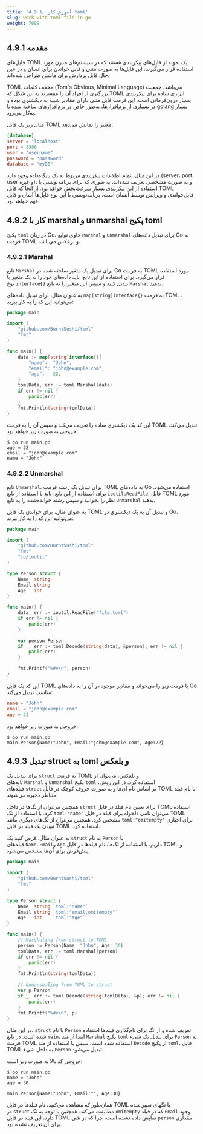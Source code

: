 ```yaml
---
title: '4.9 آموزش کار با toml'
slug: work-with-toml-file-in-go
weight: 7009
---
```


## 4.9.1 مقدمه
فایل‌های TOML یک نمونه از فایل‌های پیکربندی هستند که در سیستم‌های مدرن مورد استفاده قرار می‌گیرند، این فایل‌ها به صورت متنی و قابل خواندن برای انسان و در عین حال قابل پردازش برای ماشین طراحی شده‌اند.

TOML مخفف کلمات (Tom's Obvious, Minimal Language) می‌باشد. جمعیت بزرگتری از افراد آن را مفسرند به این شکل که TOML ابزاری ساده برای پیکربندی بسیار درون‌فرمانی است. این فرمت فایل متنی دارای مقادیر شبیه به دیکشنری بوده و در بسیاری از نرم‌افزارها، به‌طور خاص در نرم‌افزارهای ساخته شده با golang بسیار به‌کار می‌رود.

مثال زیر یک فایل TOML معتبر را نمایش می‌دهد:

```toml
[database]
server = "localhost"
port = 3306
user = "username"
password = "password"
database = "myDB"
```

در این مثال، تمام اطلاعات پیکربندی مربوط به یک پایگاه‌داده وجود دارد (server، port، user و غیره)، و به صورت مشخصی تعریف شده‌اند، به طوری که برای برنامه‌نویسی با استفاده از این پیکربندی بسیار سرعت‌بخش خواهد بود. از آنجا که فایل TOML قابل‌خواندی و ویرایش توسط انسان است، برنامه‌نویسی با این نوع فایل‌ها آسان و قابل فهم خواهد بود.

## 4.9.2 کار با marshal و unmarshal پکیج toml

پکیج `toml` در زبان Go، حاوی توابع `Marshal` و `Unmarshal` برای تبدیل داده‌های Go به فرمت TOML و برعکس می‌باشد.

### 4.9.2.1 Marshal

تابع `Marshal` برای تبدیل یک متغیر ساخته شده در Go به فرمت TOML مورد استفاده قرار می‌گیرد. برای استفاده از این تابع، باید داده‌های خود را به یک متغیر با نوع `interface{}` تبدیل کنید و سپس این متغیر را به تابع `Marshal` بدهید.

به عنوان مثال، برای تبدیل داده‌های `map[string]interface{}` به فرمت TOML، می‌توانید این کد را به کار ببرید:

```go
package main

import (
    "github.com/BurntSushi/toml"
    "fmt"
)

func main() {
    data := map[string]interface{}{
        "name":  "John",
        "email": "john@example.com",
        "age":   22,
    }
    tomlData, err := toml.Marshal(data)
    if err != nil {
        panic(err)
    }
    fmt.Println(string(tomlData))
}
```

این کد یک دیکشنری ساده را تعریف می‌کند و سپس آن را به فرمت TOML تبدیل می‌کند. خروجی به صورت زیر خواهد بود:

```shell
$ go run main.go
age = 22
email = "john@example.com"
name = "John"
```

### 4.9.2.2 Unmarshal

تابع `Unmarshal`، برای تبدیل یک رشته فرمت TOML به داده‌های Go استفاده می‌شود. برای استفاده از این تابع، باید با استفاده از تابع `ioutil.ReadFile`، فایل TOML مورد نظر را بخوانید و سپس رشته خوانده‌شده را به تابع `Unmarshal` بدهید.

به عنوان مثال، برای خواندن یک فایل TOML و تبدیل آن به یک دیکشنری در Go، می‌توانید این کد را به کار ببرید:

```go
package main

import (
    "github.com/BurntSushi/toml"
    "fmt"
    "io/ioutil"
)

type Person struct {
    Name  string
    Email string
    Age   int
}

func main() {
    data, err := ioutil.ReadFile("file.toml")
    if err != nil {
        panic(err)
    }

    var person Person
    if _, err := toml.Decode(string(data), &person); err != nil {
        panic(err)
    }

    fmt.Printf("%#v\n", person)
}
```

این کد یک فایل TOML با فرمت زیر را می‌خواند و مقادیر موجود در آن را به داده‌های Go مناسب تبدیل می‌کند:

```toml
name = "John"
email = "john@example.com"
age = 22
```

خروجی به صورت زیر خواهد بود:

```shell
$ go run main.go
main.Person{Name:"John", Email:"john@example.com", Age:22}
```

## 4.9.3 تبدیل struct به toml و بلعکس

برای تبدیل یک `struct` به فرمت TOML و بلعکس، می‌توان از تابع‌های `Marshal` و `Unmarshal` پکیج `toml` استفاده کرد. در این روش، فیلدهای `struct` بر اساس نام آن‌ها و به صورت حروف کوچک در فایل TOML با نام فیلد متناظر ذخیره می‌شوند.

همچنین می‌توان از تگ‌ها در داخل `struct` برای تعیین نام فیلد در فایل TOML استفاده کرد. با استفاده از تگ `toml:"name"` می‌توان نامی دلخواه برای فیلد در فایل TOML مشخص کرد. همچنین می‌توان از تگ‌های دیگری مانند `toml:"omitempty"` برای اجباری نبودن یک فیلد در فایل TOML استفاده کرد.

به عنوان مثال، فرض کنید یک `struct` به نام `Person` با فیلدهای `Name`، `Email`و `Age` داریم. با استفاده از تگ‌ها، نام فیلدها در فایل TOML و پیش‌فرض برای آن‌ها مشخص می‌شود.

```go
package main

import (
    "github.com/BurntSushi/toml"
    "fmt"
)

type Person struct {
    Name  string `toml:"name"`
    Email string `toml:"email,omitempty"`
    Age   int    `toml:"age"`
}

func main() {
    // Marshaling from struct to TOML
    person := Person{Name: "John", Age: 30}
    tomlData, err := toml.Marshal(person)
    if err != nil {
        panic(err)
    }
    fmt.Println(string(tomlData))

    // Unmarshaling from TOML to struct
    var p Person
    if _, err := toml.Decode(string(tomlData), &p); err != nil {
        panic(err)
    }
    fmt.Printf("%#v\n", p)
}
```

در این مثال، `struct` با نام `Person` تعریف شده و از تگ برای نام‌گذاری فیلدها استفاده شده است. در تابع `main`، ابتدا از متد `Marshal` پکیج `toml` برای تبدیل یک شیء `Person` به فرمت TOML استفاده شده است. سپس با استفاده از متد `Decode` از پکیج `toml`، فایل TOML به داخل شیء `Person` تبدیل می‌شود.

خروجی کد بالا به صورت زیر است:

```shell
$ go run main.go
name = "John"
age = 30

main.Person{Name:"John", Email:"", Age:30}
```

همان‌طور که مشاهده می‌کنید، نام فیلدها در فایل TOML با تگ‏های تعیین‌شده در `struct` مطابقت می‌کند. همچنین با توجه به تگ `omitempty` که در فیلد `Email` وجود دارد، این فیلد در فایل TOML نمایش داده نشده است، چرا که در شی `person` مقداری برای آن تعریف نشده بود.


